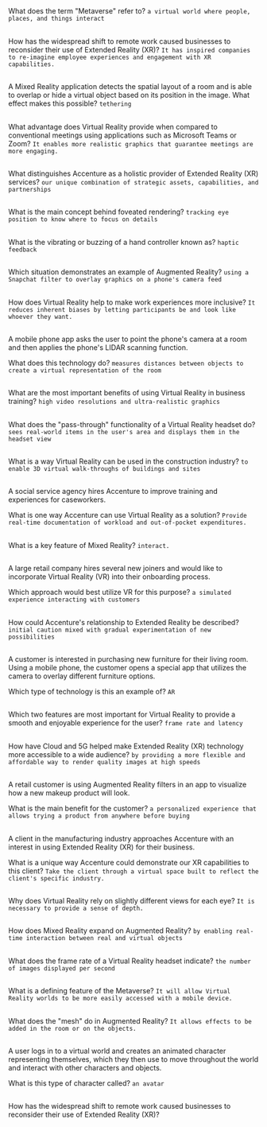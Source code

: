 ##
What does the term "Metaverse" refer to?
`a virtual world where people, places, and things interact`

##
How has the widespread shift to remote work caused businesses to reconsider their use of Extended Reality (XR)?
`It has inspired companies to re-imagine employee experiences and engagement with XR capabilities.`

##
A Mixed Reality application detects the spatial layout of a room and is able to overlap or hide a virtual object based on its position in the image. What effect makes this possible?
`tethering`

##
What advantage does Virtual Reality provide when compared to conventional meetings using applications such as Microsoft Teams or Zoom?
`It enables more realistic graphics that guarantee meetings are more engaging.`

##
What distinguishes Accenture as a holistic provider of Extended Reality (XR) services?
`our unique combination of strategic assets, capabilities, and partnerships`

## 
What is the main concept behind foveated rendering?
`tracking eye position to know where to focus on details`

##
What is the vibrating or buzzing of a hand controller known as?
`haptic feedback`

##
Which situation demonstrates an example of Augmented Reality?
`using a Snapchat filter to overlay graphics on a phone's camera feed`

##
How does Virtual Reality help to make work experiences more inclusive?
`It reduces inherent biases by letting participants be and look like whoever they want.`

##
A mobile phone app asks the user to point the phone's camera at a room and then applies the phone's LIDAR scanning function.

What does this technology do?
`measures distances between objects to create a virtual representation of the room`

##
What are the most important benefits of using Virtual Reality in business training?
`high video resolutions and ultra-realistic graphics`

##
What does the "pass-through" functionality of a Virtual Reality headset do?
`sees real-world items in the user's area and displays them in the headset view`

##
What is a way Virtual Reality can be used in the construction industry?
`to enable 3D virtual walk-throughs of buildings and sites`

##
A social service agency hires Accenture to improve training and experiences for caseworkers.

What is one way Accenture can use Virtual Reality as a solution?
`Provide real-time documentation of workload and out-of-pocket expenditures.`

##
What is a key feature of Mixed Reality?
`interact.`

##
A large retail company hires several new joiners and would like to incorporate Virtual Reality (VR) into their onboarding process.

Which approach would best utilize VR for this purpose?
`a simulated experience interacting with customers`

##
How could Accenture's relationship to Extended Reality be described?
`initial caution mixed with gradual experimentation of new possibilities`

##
A customer is interested in purchasing new furniture for their living room. Using a mobile phone, the customer opens a special app that utilizes the camera to overlay different furniture options.

Which type of technology is this an example of?
`AR`

##
Which two features are most important for Virtual Reality to provide a smooth and enjoyable experience for the user?
`frame rate and latency`

##
How have Cloud and 5G helped make Extended Reality (XR) technology more accessible to a wide audience?
`by providing a more flexible and affordable way to render quality images at high speeds`

##
A retail customer is using Augmented Reality filters in an app to visualize how a new makeup product will look.

What is the main benefit for the customer?
`a personalized experience that allows trying a product from anywhere before buying`

##
A client in the manufacturing industry approaches Accenture with an interest in using Extended Reality (XR) for their business.

What is a unique way Accenture could demonstrate our XR capabilities to this client?
`Take the client through a virtual space built to reflect the client's specific industry.`

##
Why does Virtual Reality rely on slightly different views for each eye?
`It is necessary to provide a sense of depth.`

##
How does Mixed Reality expand on Augmented Reality?
`by enabling real-time interaction between real and virtual objects`

##
What does the frame rate of a Virtual Reality headset indicate?
`the number of images displayed per second`

##
What is a defining feature of the Metaverse?
`It will allow Virtual Reality worlds to be more easily accessed with a mobile device.`

##
What does the "mesh" do in Augmented Reality?
`It allows effects to be added in the room or on the objects.`

##
A user logs in to a virtual world and creates an animated character representing themselves, which they then use to move throughout the world and interact with other characters and objects.

What is this type of character called?
`an avatar`

##
How has the widespread shift to remote work caused businesses to reconsider their use of Extended Reality (XR)?

##